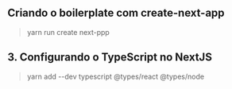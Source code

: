## Criando o boilerplate com create-next-app
> yarn run create next-ppp

## 3. Configurando o TypeScript no NextJS
> yarn add --dev typescript @types/react @types/node
